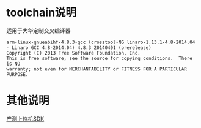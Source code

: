 # toolchain说明

适用于大华定制交叉编译器
```shell
arm-linux-gnueabihf-4.8.3-gcc (crosstool-NG linaro-1.13.1-4.8-2014.04 - Linaro GCC 4.8-2014.04) 4.8.3 20140401 (prerelease)
Copyright (C) 2013 Free Software Foundation, Inc.
This is free software; see the source for copying conditions.  There is NO
warranty; not even for MERCHANTABILITY or FITNESS FOR A PARTICULAR PURPOSE.
```

# 其他说明

[产测上位机SDK](https://github.com/TuyaInc/TUYA_PTS_SDK/)
